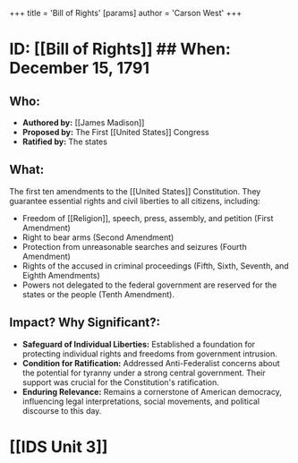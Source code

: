 +++
 title = 'Bill of Rights'
[params]
	author = 'Carson West'
+++
# ID: [[Bill of Rights]] ## When: December 15, 1791
## Who: 
* **Authored by:** [[James Madison]] 
* **Proposed by:**  The First [[United States]] Congress
* **Ratified by:** The states 

## What:
The first ten amendments to the [[United States]] Constitution. They guarantee essential rights and civil liberties to all citizens, including: 
* Freedom of [[Religion]], speech, press, assembly, and petition (First Amendment)
* Right to bear arms (Second Amendment)
* Protection from unreasonable searches and seizures (Fourth Amendment)
* Rights of the accused in criminal proceedings (Fifth, Sixth, Seventh, and Eighth Amendments)
* Powers not delegated to the federal government are reserved for the states or the people (Tenth Amendment). 

## Impact? Why Significant?: 
* **Safeguard of Individual Liberties:** Established a foundation for protecting individual rights and freedoms from government intrusion.
* **Condition for Ratification:** Addressed Anti-Federalist concerns about the potential for tyranny under a strong central government. Their support was crucial for the Constitution's ratification.
* **Enduring Relevance:** Remains a cornerstone of American democracy, influencing legal interpretations, social movements, and political discourse to this day.  

# [[IDS Unit 3]]